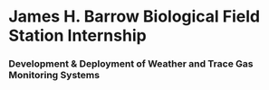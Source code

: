 # James H. Barrow Biological Field Station Internship
### Development & Deployment of Weather and Trace Gas Monitoring Systems


